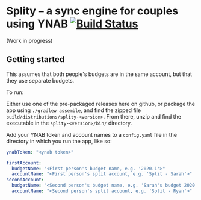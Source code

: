 # Splity – a sync engine for couples using YNAB [![Build Status](https://travis-ci.org/ryanmoelter/splity.svg?branch=main)](https://travis-ci.org/ryanmoelter/splity)
(Work in progress)

## Getting started
This assumes that both people's budgets are in the same account, but that they use separate budgets.

To run:

Either use one of the pre-packaged releases here on github, or package the app using `./gradlew assemble`, and find the zipped file `build/distributions/splity-<version>`. From there, unzip and find the executable in the `splity-<version>/bin/` directory.

Add your YNAB token and account names to a `config.yaml` file in the directory in which you run the app, like so:
```yaml
ynabToken: "<ynab token>"

firstAccount:
  budgetName: "<First person's budget name, e.g. '2020.1'>"
  accountName: "<First person's split account, e.g. 'Split - Sarah'>"
secondAccount:
  budgetName: "<Second person's budget name, e.g. 'Sarah's budget 2020'>"
  accountName: "<Second person's split account, e.g. 'Split - Ryan'>"
```
